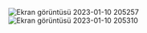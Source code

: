 ![Ekran görüntüsü 2023-01-10 205257](https://user-images.githubusercontent.com/112394032/211626535-ee29c880-d228-4f3a-a066-5eb6601cfa58.png)
![Ekran görüntüsü 2023-01-10 205310](https://user-images.githubusercontent.com/112394032/211626540-2717278d-d040-44d8-9e3d-a14f44ea3006.png)
